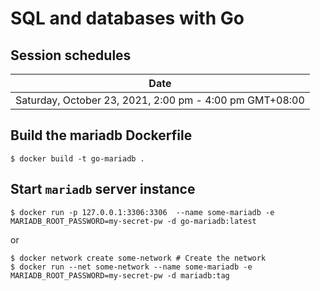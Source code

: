 # SQL and databases with Go

## Session schedules

| Date                                                     |
| -------------------------------------------------------- | 
| Saturday, October 23, 2021, 2:00 pm - 4:00 pm GMT+08:00  |

## Build the mariadb Dockerfile

`$ docker build -t go-mariadb .`

## Start `mariadb` server instance

`$ docker run -p 127.0.0.1:3306:3306  --name some-mariadb -e MARIADB_ROOT_PASSWORD=my-secret-pw -d go-mariadb:latest`

or

```
$ docker network create some-network # Create the network
$ docker run --net some-network --name some-mariadb -e MARIADB_ROOT_PASSWORD=my-secret-pw -d mariadb:tag
```

